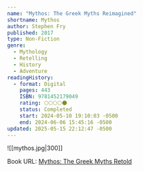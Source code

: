 ```yaml
---
name: "Mythos: The Greek Myths Reimagined"
shortname: Mythos
author: Stephen Fry
published: 2017
type: Non-Fiction
genre:
  - Mythology
  - Retelling
  - History
  - Adventure
readingHistory:
  - format: Digital
    pages: 443
    ISBN: 9781452179049
    rating: 🌕🌕🌕🌕🌑
    status: Completed
    start: 2024-05-10 19:10:03 -0500
    end: 2024-06-06 15:45:16 -0500
updated: 2025-05-15 22:12:47 -0500
---
```


![[mythos.jpg|300]]

Book URL: [Mythos: The Greek Myths Retold](https://www.goodreads.com/book/show/35074096-mythos?ref=nav_sb_ss_1_6)
